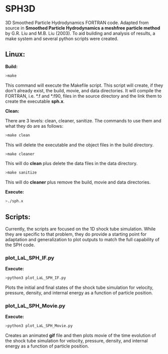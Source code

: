 # SPH3D
3D Smoothed Particle Hydrodynamics FORTRAN code. Adapted from source in __Smoothed Particle Hydrodynamics a meshfree particle method__ by G.R. Liu and M.B. Liu (2003). To aid building and analysis of results, a make system and several python scripts were created.

## Linux:

**Build:**
```bash
>make
```
This command will execute the Makefile script. This script will create, if they don't already exist, the build, movie, and data directories. It will compile the FORTRAN, i.e. *.f and *.f90, files in the source directory and the link them to create the executable __sph.x__.

**Clean:**

There are 3 levels: clean, cleaner, sanitize. The commands to use them and what they do are as follows:
```bash
>make clean
```
This will delete the executable and the object files in the build directory.

```bash
>make cleaner
```
This will do __clean__ plus delete the data files in the data directory.

```bash
>make sanitize
```
This will do __cleaner__ plus remove the build, movie and data directories.

**Execute:**
```bash
>./sph.x
```

## Scripts:
Currently, the scripts are focused on the 1D shock tube simulation. While they are specific to that problem, they do provide a starting point for adaptation and generalization to plot outputs to match the full capability of the SPH code.

### plot_LaL_SPH_IF.py
**Execute:**
```bash
>python3 plot_LaL_SPH_IF.py
```
Plots the initial and final states of the shock tube simulation for velocity, pressure, density, and internal energy as a function of particle position.

### plot_LaL_SPH_Movie.py
**Execute:**
```bash
>python3 plot_LaL_SPH_Movie.py
```
Creates an animated __gif__ file and then plots movie of the time evolution of the shock tube simulation for velocity, pressure, density, and internal energy as a function of particle position.
